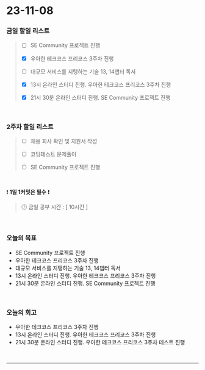 # 23-11-08
### 금일 할일 리스트
> - [ ]  SE Community 프로젝트 진행
>
> - [x]  우아한 테크코스 프리코스 3주차 진행
>
> - [ ]  대규모 서비스를 지탱하는 기술 13, 14챕터 독서
>
> - [x]  13시 온라인 스터디 진행. 우아한 테크코스 프리코스 3주차 진행
>
> - [x]  21시 30분 온라인 스터디 진행. SE Community 프로젝트 진행



<br/>

### 2주차 할일 리스트  
> - [ ]  채용 회사 확인 및 지원서 작성
>
> - [ ]  코딩테스트 문제풀이
>
> - [ ]  SE Community 프로젝트 진행

<br/>

❗ **1일 1커밋은 필수** ❗
> 🕒 금일 공부 시간 : [ 10시간 ]
  
<br/>

### 오늘의 목표
- SE Community 프로젝트 진행
- 우아한 테크코스 프리코스 3주차 진행
- 대규모 서비스를 지탱하는 기술 13, 14챕터 독서
- 13시 온라인 스터디 진행. 우아한 테크코스 프리코스 3주차 진행
- 21시 30분 온라인 스터디 진행. SE Community 프로젝트 진행

<br>

### 오늘의 회고
- 우아한 테크코스 프리코스 3주차 진행
- 13시 온라인 스터디 진행. 우아한 테크코스 프리코스 3주차 진행
- 21시 30분 온라인 스터디 진행. 우아한 테크코스 프리코스 3주차 테스트 진행


<br/>

------------  
